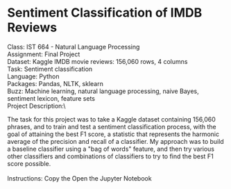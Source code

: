 # Sentiment Classification of IMDB Reviews

Class:        IST 664 - Natural Language Processing\
Assignment:   Final Project\
Dataset:      Kaggle IMDB movie reviews: 156,060 rows, 4 columns\
Task:         Sentiment classification\
Language:     Python\
Packages:     Pandas, NLTK, sklearn\
Buzz:         Machine learning, natural language processing, naive Bayes, sentiment lexicon, feature sets
\
Project Description:\

The task for this project was to take a Kaggle dataset containing 156,060 phrases, and to train and test a sentiment classification process, with the goal of attaining the best F1 score, a statistic that represents the harmonic average of the precision and recall of a classifier.  My approach was to build a baseline classifier using a "bag of words" feature, and then try various other classifiers and combinations of classifiers to try to find the best F1 score possible.\
\
Instructions:
Copy the Open the Jupyter Notebook
